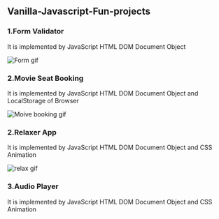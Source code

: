 ## Vanilla-Javascript-Fun-projects

### 1.Form Validator
 
 It is implemented by JavaScript HTML DOM Document Object 

![Form gif](https://user-images.githubusercontent.com/52570524/91662807-5f53a280-eb02-11ea-870c-fdfbf98a3770.gif)


### 2.Movie Seat Booking
 
 It is implemented by JavaScript HTML DOM Document Object and LocalStorage of Browser 
 
 ![Moive booking gif](https://user-images.githubusercontent.com/52570524/91654356-96f02980-eac5-11ea-9529-10d9c230f311.gif)

 
 ### 2.Relaxer App
 
 It is implemented by JavaScript HTML DOM Document Object and CSS Animation
 
![relax gif](https://user-images.githubusercontent.com/52570524/91710743-629e6b00-eba2-11ea-9f96-04f9b01b5d39.gif)

 ### 3.Audio Player
 
 It is implemented by JavaScript HTML DOM Document Object and CSS Animation
